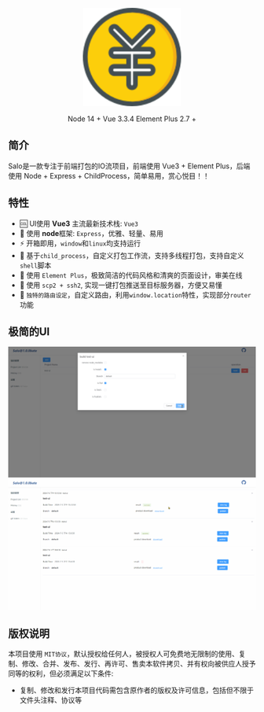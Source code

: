 <p align="center">
  <a href="https://github.com/LIAOJIANS/sa-io">
    <img alt="SaIo Logo" width="200" src="./.images/logo.png">
  </a>
</p>

<p align="center">
  <span>Node 14 +</span>
  <span>Vue 3.3.4</span>
  <span>Element Plus 2.7 +</span>
</p>


## 简介
SaIo是一款专注于前端打包的IO流项目，前端使用 Vue3 + Element Plus，后端使用 Node + Express + ChildProcess，简单易用，赏心悦目！！

## 特性

- 🆒 UI使用 **Vue3** 主流最新技术栈: `Vue3`
- 🍇 使用 **node**框架: `Express`，优雅、轻量、易用
- ⚡️ 开箱即用，`window`和`linux`均支持运行
- 🤹 基于`child_process`，自定义打包工作流，支持多线程打包，支持自定义`shell`脚本
- 🎨 使用 `Element Plus`，极致简洁的代码风格和清爽的页面设计，审美在线
- 🚀 使用 `scp2 + ssh2`, 实现一键打包推送至目标服务器，方便又易懂 
- 🍒 `独特的路由设定`，自定义路由，利用`window.location`特性，实现部分`router`功能

## 极简的UI
![](./.images/build.gif)
![](./.images/history.gif)

## 版权说明

本项目使用 `MIT协议`，默认授权给任何人，被授权人可免费地无限制的使用、复制、修改、合并、发布、发行、再许可、售卖本软件拷贝、并有权向被供应人授予同等的权利，但必须满足以下条件:

- 复制、修改和发行本项目代码需包含原作者的版权及许可信息，包括但不限于文件头注释、协议等
